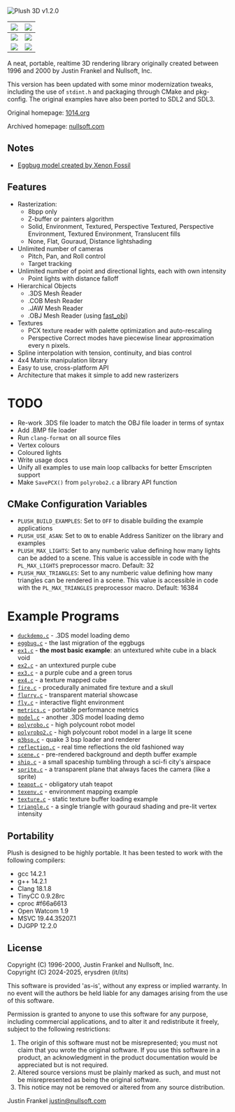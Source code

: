 ![Plush 3D v1.2.0](.github/plush.png)

| [![](.github/screenshot1.png)](examples/ex3.c) | [![](.github/screenshot2.png)](examples/eggbug.c) |
|------------------------------------------------|---------------------------------------------------|
| [![](.github/screenshot3.png)](examples/fly.c) | [![](.github/screenshot4.png)](examples/ex4.c)    |
| [![](.github/flurry.png)](examples/flurry.c)   | [![](.github/sprite.gif)](examples/sprite.c)      |

A neat, portable, realtime 3D rendering library originally created between
1996 and 2000 by Justin Frankel and Nullsoft, Inc.

This version has been updated with some minor modernization tweaks, including
the use of `stdint.h` and packaging through CMake and pkg-config. The original
examples have also been ported to SDL2 and SDL3.

Original homepage: [1014.org](http://1014.org/code/nullsoft/plush/)

Archived homepage: [nullsoft.com](https://web.archive.org/web/19990221124147/http://nullsoft.com/plush/)

## Notes

- [Eggbug model created by Xenon Fossil](https://xenonfossil.itch.io/low-poly-eggbug)

## Features

- Rasterization:
	- 8bpp only
	- Z-buffer or painters algorithm
	- Solid, Environment, Textured, Perspective Textured, Perspective Environment, Textured Environment, Translucent fills
	- None, Flat, Gouraud, Distance lightshading
- Unlimited number of cameras
	- Pitch, Pan, and Roll control
	- Target tracking
- Unlimited number of point and directional lights, each with own intensity
	- Point lights with distance falloff
- Hierarchical Objects
	- .3DS Mesh Reader
	- .COB Mesh Reader
	- .JAW Mesh Reader
	- .OBJ Mesh Reader (using [fast_obj](https://github.com/thisistherk/fast_obj/))
- Textures
	- PCX texture reader with palette optimization and auto-rescaling
	- Perspective Correct modes have piecewise linear approximation every n pixels.
- Spline interpolation with tension, continuity, and bias control
- 4x4 Matrix manipulation library
- Easy to use, cross-platform API
- Architecture that makes it simple to add new rasterizers

# TODO

- Re-work .3DS file loader to match the OBJ file loader in terms of syntax
- Add .BMP file loader
- Run `clang-format` on all source files
- Vertex colours
- Coloured lights
- Write usage docs
- Unify all examples to use main loop callbacks for better Emscripten support
- Make `SavePCX()` from `polyrobo2.c` a library API function

## CMake Configuration Variables

- `PLUSH_BUILD_EXAMPLES`: Set to `OFF` to disable building the example applications
- `PLUSH_USE_ASAN`: Set to `ON` to enable Address Sanitizer on the library and examples
- `PLUSH_MAX_LIGHTS`: Set to any numberic value defining how many lights can be
added to a scene. This value is accessible in code with the `PL_MAX_LIGHTS`
preprocessor macro. Default: 32
- `PLUSH_MAX_TRIANGLES`: Set to any numberic value defining how many triangles
can be rendered in a scene. This value is accessible in code with the
`PL_MAX_TRIANGLES` preprocessor macro. Default: 16384

# Example Programs

- [`duckdemo.c`](./examples/duckdemo.c) - .3DS model loading demo
- [`eggbug.c`](./examples/eggbug.c) - the last migration of the eggbugs
- [`ex1.c`](./examples/ex1.c) - **the most basic example**: an untextured white cube in a black void
- [`ex2.c`](./examples/ex2.c) - an untextured purple cube
- [`ex3.c`](./examples/ex3.c) - a purple cube and a green torus
- [`ex4.c`](./examples/ex4.c) - a texture mapped cube
- [`fire.c`](./examples/fire.c) - procedurally animated fire texture and a skull
- [`flurry.c`](./examples/flurry.c) - transparent material showcase
- [`fly.c`](./examples/fly.c) - interactive flight environment
- [`metrics.c`](./examples/metrics.c) - portable performance metrics
- [`model.c`](./examples/model.c) - another .3DS model loading demo
- [`polyrobo.c`](./examples/polyrobo.c) - high polycount robot model
- [`polyrobo2.c`](./examples/polyrobo2.c) - high polycount robot model in a large lit scene
- [`q3bsp.c`](./examples/q3bsp.c) - quake 3 bsp loader and renderer
- [`reflection.c`](./examples/reflection.c) - real time reflections the old fashioned way
- [`scene.c`](./examples/scene.c) - pre-rendered background and depth buffer example
- [`ship.c`](./examples/ship.c) - a small spaceship tumbling through a sci-fi city's airspace
- [`sprite.c`](./examples/sprite.c) - a transparent plane that always faces the camera (like a sprite)
- [`teapot.c`](./examples/teapot.c) - obligatory utah teapot
- [`texenv.c`](./examples/texenv.c) - environment mapping example
- [`texture.c`](./examples/texture.c) - static texture buffer loading example
- [`triangle.c`](./examples/triangle.c) - a single triangle with gouraud shading and pre-lit vertex intensity

## Portability

Plush is designed to be highly portable. It has been tested to work with the
following compilers:

- gcc 14.2.1
- g++ 14.2.1
- Clang 18.1.8
- TinyCC 0.9.28rc
- cproc #f66a6613
- Open Watcom 1.9
- MSVC 19.44.35207.1
- DJGPP 12.2.0

## License

Copyright (C) 1996-2000, Justin Frankel and Nullsoft, Inc.\
Copyright (C) 2024-2025, erysdren (it/its)

This software is provided 'as-is', without any express or implied warranty. In
no event will the authors be held liable for any damages arising from the use
of this software.

Permission is granted to anyone to use this software for any purpose, including
commercial applications, and to alter it and redistribute it freely, subject to
the following restrictions:

1. The origin of this software must not be misrepresented; you must not claim
that you wrote the original software. If you use this software in a product,
an acknowledgment in the product documentation would be appreciated but is not
required.
2. Altered source versions must be plainly marked as such, and must not be
misrepresented as being the original software.
3. This notice may not be removed or altered from any source distribution.

Justin Frankel
justin@nullsoft.com
